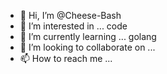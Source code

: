 - 👋 Hi, I’m @Cheese-Bash
- 👀 I’m interested in ... code
- 🌱 I’m currently learning ... golang
- 💞️ I’m looking to collaborate on ...
- 📫 How to reach me ...

<!---
Cheese-Bash/Cheese-Bash is a ✨ special ✨ repository because its `README.md` (this file) appears on your GitHub profile.
You can click the Preview link to take a look at your changes.
--->
